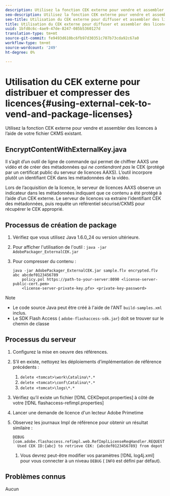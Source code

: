 ```yaml
---
description: Utilisez la fonction CEK externe pour vendre et assembler des licences à l’aide de votre fichier CKMS existant.
seo-description: Utilisez la fonction CEK externe pour vendre et assembler des licences à l’aide de votre fichier CKMS existant.
seo-title: Utilisation du CEK externe pour diffuser et assembler des licences
title: Utilisation du CEK externe pour diffuser et assembler des licences
uuid: 1bfd8c6c-4ae9-47de-8247-085b5360127d
translation-type: tm+mt
source-git-commit: fe9493d610bc6fb97d30351c707b73cda92c67a0
workflow-type: tm+mt
source-wordcount: '249'
ht-degree: 0%

---
```



# Utilisation du CEK externe pour distribuer et compresser des licences{#using-external-cek-to-vend-and-package-licenses}

Utilisez la fonction CEK externe pour vendre et assembler des licences à l’aide de votre fichier CKMS existant.

## EncryptContentWithExternalKey.java

Il s’agit d’un outil de ligne de commande qui permet de chiffrer AAXS une vidéo et de créer des métadonnées qui *ne contiendront pas* le CEK (protégé par un certificat public du serveur de licences AAXS). L’outil incorpore plutôt un identifiant CEK dans les métadonnées de la vidéo.

Lors de l’acquisition de la licence, le serveur de licences AAXS observe un indicateur dans les métadonnées indiquant que ce contenu a été protégé à l’aide d’un CEK externe. Le serveur de licences va extraire l’identifiant CEK des métadonnées, puis requête un référentiel sécurisé/CKMS pour récupérer le CEK approprié.

## Processus de création de package

1. Vérifiez que vous utilisez Java 1.6.0_24 ou version ultérieure.
1. Pour afficher l&#39;utilisation de l&#39;outil : `java -jar AdobePackager_ExternalCEK.jar`
1. Pour compresser du contenu :

   ```
   java -jar AdobePackager_ExternalCEK.jar sample.flv encrypted.flv abc abcdef0123456789 
       policy.pol https://path-to-your-server:8090 <license-server-public-cert.pem> 
       <license-server-private-key.pfx> <private-key-password>
   ```

>[!NOTE]
>
>* Le code source Java peut être créé à l&#39;aide de l&#39;ANT `build-samples.xml` inclus.
>* Le SDK Flash Access ( `adobe-flashaccess-sdk.jar`) doit se trouver sur le chemin de classe

>



## Processus du serveur

1. Configurez la mise en oeuvre des références.
1. S’il en existe, nettoyez les déploiements d’implémentation de référence précédents :

   1. `delete <tomcat>\work\Catalina\*.*`
   1. `delete <tomcat>\conf\Catalina\*.*`
   1. `delete <tomcat>\logs\*.*`

1. Vérifiez qu’il existe un fichier [!DNL CEKDepot.properties] à côté de votre [!DNL flashaccess-refimpl.properties]

1. Lancer une demande de licence d&#39;un lecteur Adobe Primetime
1. Observez les journaux Impl de référence pour obtenir un résultat similaire :

   ```
   DEBUG [com.adobe.flashaccess.refimpl.web.RefImplLicenseReqHandler.REQUESTS] 
     Used CEK ID:{abc} to retrieve CEK: {abcdef0123456789} from depot
   ```

   1. Vous devrez peut-être modifier vos paramètres [!DNL log4j.xml] pour vous connecter à un niveau `DEBUG` ( `INFO` est défini par défaut).

## Problèmes connus

Aucun
